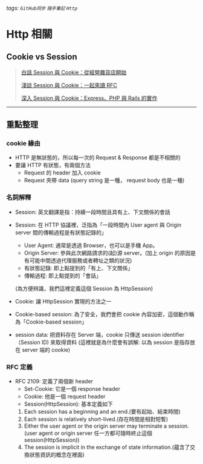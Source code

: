 ###### tags: `GitHub同步` `隨手筆記` `Http`

# Http 相關

## Cookie vs Session

> [白話 Session 與 Cookie：從經營雜貨店開始](https://medium.com/@hulitw/session-and-cookie-15e47ed838bc)
>
> [淺談 Session 與 Cookie：一起來讀 RFC](https://github.com/aszx87410/blog/issues/45)
>
> [深入 Session 與 Cookie：Express、PHP 與 Rails 的實作](https://github.com/aszx87410/blog/issues/46)

---

## 重點整理
### cookie 緣由
- HTTP 是無狀態的，所以每一次的 Request & Response 都是不相關的
- 要讓 HTTP 有狀態，有兩個方法
	- Request 的 header 加入 cookie
	- Request 夾帶 data (query string 是一種， request body 也是一種)

### 名詞解釋
- Session: 英文翻譯是指：持續一段時間且具有上、下文關係的會話
- Session: 在 HTTP 協議裡，泛指為「一段時間內 User agent 與 Origin server 間的傳輸過程是有狀態記錄的」
	- User Agent: 通常是透過 Browser，也可以是手機 App。
	- Origin Server: 參與此次網路請求的(起)源 server。(加上 origin 的原因是有可能中間透過代理服務或者轉址之類的狀況)
	- 有狀態記錄: 即上點提到的「有上、下文關係」
	- 傳輸過程: 即上點提到的「會話」
	
    (為方便辨識，我們這裡定義這個 Session 為 HttpSession)
- Cookie: 讓 HttpSession 實現的方法之一
- Cookie-based session: 為了安全，我們會把 cookie 內容加密，這個動作稱為「Cookie-based session」
- session data: 把資料存在 Server 端，cookie 只傳送 session identifier（Session ID) 來取得資料
(這裡就是為什麼會有誤解: 以為 session 是指存放在 server 端的 cookie)

### RFC 定義
- RFC 2109: 定義了兩個新 header
	- Set-Cookie: 它是一個 response header
	- Cookie: 他是一個 request header
	- Session(HttpSession): 基本定義如下
	1. Each session has a beginning and an end.(要有起始、結束時間)
	2. Each session is relatively short-lived.(存在時間是相對短暫)
	3. Either the user agent or the origin server may terminate a session.(user agent or origin server 任一方都可隨時終止這個 session(HttpSession))
	4. The session is implicit in the exchange of state information.(蘊含了交換狀態資訊的概念在裡面)